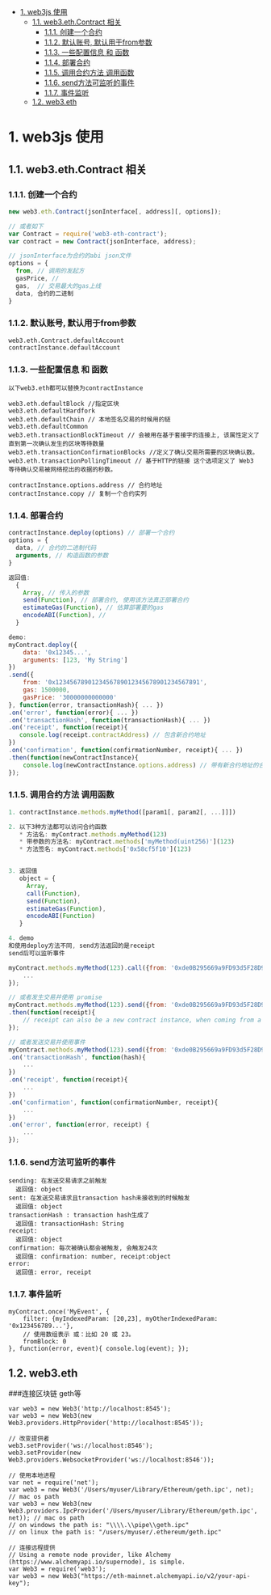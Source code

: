 - [1. web3js 使用](#1-web3js-使用)
  - [1.1. web3.eth.Contract 相关](#11-web3ethcontract-相关)
    - [1.1.1. 创建一个合约](#111-创建一个合约)
    - [1.1.2. 默认账号, 默认用于from参数](#112-默认账号-默认用于from参数)
    - [1.1.3. 一些配置信息 和 函数](#113-一些配置信息-和-函数)
    - [1.1.4. 部署合约](#114-部署合约)
    - [1.1.5. 调用合约方法 调用函数](#115-调用合约方法-调用函数)
    - [1.1.6. send方法可监听的事件](#116-send方法可监听的事件)
    - [1.1.7. 事件监听](#117-事件监听)
  - [1.2. web3.eth](#12-web3eth)
# 1. web3js 使用
## 1.1. web3.eth.Contract 相关
### 1.1.1. 创建一个合约
```js
new web3.eth.Contract(jsonInterface[, address][, options]);

// 或者如下
var Contract = require('web3-eth-contract');
var contract = new Contract(jsonInterface, address);

// jsonInterface为合约的abi json文件
options = {
  from, // 调用的发起方
  gasPrice, //
  gas,  // 交易最大的gas上线
  data, 合约的二进制
}
```
### 1.1.2. 默认账号, 默认用于from参数
```
web3.eth.Contract.defaultAccount
contractInstance.defaultAccount
```
### 1.1.3. 一些配置信息 和 函数
```
以下web3.eth都可以替换为contractInstance

web3.eth.defaultBlock //指定区块
web3.eth.defaultHardfork
web3.eth.defaultChain // 本地签名交易的时候用的链
web3.eth.defaultCommon
web3.eth.transactionBlockTimeout // 会被用在基于套接字的连接上, 该属性定义了直到第一次确认发生的区块等待数量
web3.eth.transactionConfirmationBlocks //定义了确认交易所需要的区块确认数。
web3.eth.transactionPollingTimeout // 基于HTTP的链接 这个选项定义了 Web3 等待确认交易被网络挖出的收据的秒数。

contractInstance.options.address // 合约地址
contractInstance.copy // 复制一个合约实列
```
### 1.1.4. 部署合约
```js
contractInstance.deploy(options) // 部署一个合约
options = {
  data, // 合约的二进制代码
  arguments, // 构造函数的参数
}

返回值:
  {
    Array, // 传入的参数
    send(Function), // 部署合约, 使用该方法真正部署合约
    estimateGas(Function), // 估算部署要的gas
    encodeABI(Function), // 
  }

demo:
myContract.deploy({
    data: '0x12345...',
    arguments: [123, 'My String']
})
.send({
    from: '0x1234567890123456789012345678901234567891',
    gas: 1500000,
    gasPrice: '30000000000000'
}, function(error, transactionHash){ ... })
.on('error', function(error){ ... })
.on('transactionHash', function(transactionHash){ ... })
.on('receipt', function(receipt){
   console.log(receipt.contractAddress) // 包含新合约地址
})
.on('confirmation', function(confirmationNumber, receipt){ ... })
.then(function(newContractInstance){
    console.log(newContractInstance.options.address) // 带有新合约地址的合约实例
});
```

### 1.1.5. 调用合约方法 调用函数
```js
1. contractInstance.methods.myMethod([param1[, param2[, ...]]])

2. 以下3种方法都可以访问合约函数
   * 方法名: myContract.methods.myMethod(123)
   * 带参数的方法名: myContract.methods['myMethod(uint256)'](123)
   * 方法签名: myContract.methods['0x58cf5f10'](123)


3. 返回值
   object = {
     Array,
     call(Function),
     send(Function),
     estimateGas(Function),
     encodeABI(Function)
   }

4. demo
和使用deploy方法不同, send方法返回的是receipt
send后可以监听事件

myContract.methods.myMethod(123).call({from: '0xde0B295669a9FD93d5F28D9Ec85E40f4cb697BAe'}, function(error, result){
    ...
});

// 或者发生交易并使用 promise
myContract.methods.myMethod(123).send({from: '0xde0B295669a9FD93d5F28D9Ec85E40f4cb697BAe'})
.then(function(receipt){
    // receipt can also be a new contract instance, when coming from a "contract.deploy({...}).send()"
});

// 或者发送交易并使用事件
myContract.methods.myMethod(123).send({from: '0xde0B295669a9FD93d5F28D9Ec85E40f4cb697BAe'})
.on('transactionHash', function(hash){
    ...
})
.on('receipt', function(receipt){
    ...
})
.on('confirmation', function(confirmationNumber, receipt){
    ...
})
.on('error', function(error, receipt) {
    ...
});
```

### 1.1.6. send方法可监听的事件
```
sending: 在发送交易请求之前触发
  返回值: object
sent: 在发送交易请求且transaction hash未接收到的时候触发
  返回值: object
transactionHash : transaction hash生成了
  返回值: transactionHash: String
receipt:
  返回值: object
confirmation: 每次被确认都会被触发, 会触发24次
  返回值: confirmation: number, receipt:object
error: 
  返回值: error, receipt
```


### 1.1.7. 事件监听
```
myContract.once('MyEvent', {
    filter: {myIndexedParam: [20,23], myOtherIndexedParam: '0x123456789...'}, 
    // 使用数组表示 或：比如 20 或 23。
    fromBlock: 0
}, function(error, event){ console.log(event); });
```




## 1.2. web3.eth
###连接区块链 geth等
```jsvar Web3 = require('web3');
var web3 = new Web3('http://localhost:8545');
var web3 = new Web3(new Web3.providers.HttpProvider('http://localhost:8545'));

// 改变提供者
web3.setProvider('ws://localhost:8546');
web3.setProvider(new Web3.providers.WebsocketProvider('ws://localhost:8546'));

// 使用本地进程
var net = require('net');
var web3 = new Web3('/Users/myuser/Library/Ethereum/geth.ipc', net); // mac os path
var web3 = new Web3(new Web3.providers.IpcProvider('/Users/myuser/Library/Ethereum/geth.ipc', net)); // mac os path
// on windows the path is: "\\\\.\\pipe\\geth.ipc"
// on linux the path is: "/users/myuser/.ethereum/geth.ipc"

// 连接远程提供
// Using a remote node provider, like Alchemy (https://www.alchemyapi.io/supernode), is simple.
var Web3 = require('web3');
var web3 = new Web3("https://eth-mainnet.alchemyapi.io/v2/your-api-key");
```